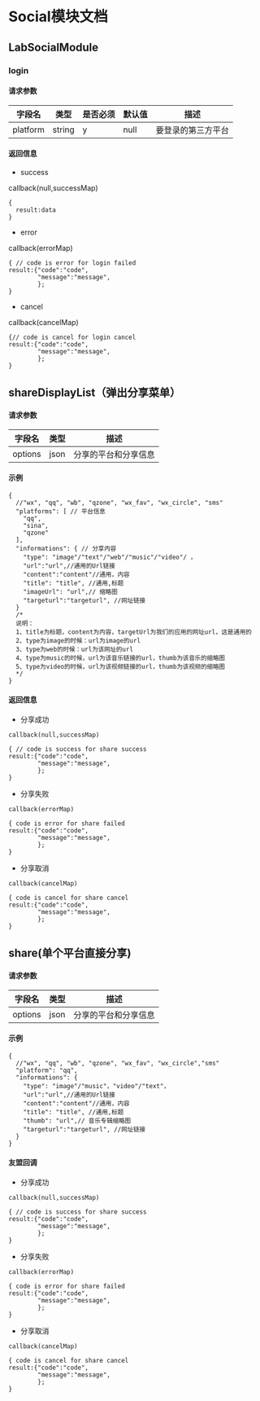 # Social模块文档 #

## LabSocialModule ##
### login ###

#### 请求参数

| 字段名      | 类型     | 是否必须 | 默认值  | 描述        |
| -------- | ------ | ---- | ---- | --------- |
| platform | string | y    | null | 要登录的第三方平台 |

#### 返回信息

- success

callback(null,successMap)

```
{
  result:data
}
```

- error

callback(errorMap)

```
{ // code is error for login failed
result:{"code":"code",
		"message":"message",
		};
}
```

- cancel

callback(cancelMap)

```
{// code is cancel for login cancel
result:{"code":"code",
		"message":"message",
		};
}
```


## shareDisplayList（弹出分享菜单） ##

#### 请求参数

|   字段名   |  类型  |     描述     |
| :-----: | :--: | :--------: |
| options | json | 分享的平台和分享信息 |

#### 示例

```
{
  //"wx", "qq", "wb", "qzone", "wx_fav", "wx_circle", "sms"
  "platforms": [ // 平台信息
    "qq",
    "sina",
    "qzone"
  ],
  "informations": { // 分享内容
  	"type": "image"/"text"/"web"/"music"/"video"/ ，
  	"url":"url",//通用的Url链接
  	"content":"content"//通用，内容
    "title": "title", //通用,标题
    "imageUrl": "url",// 缩略图
    "targeturl":"targeturl", //网址链接
  }
  /*
  说明：
  1、title为标题，content为内容，targetUrl为我们的应用的网址url，这是通用的
  2、type为image的时候：url为image的url
  3、type为web的时候：url为该网址的url
  4、type为music的时候，url为该音乐链接的url，thumb为该音乐的缩略图
  5、type为video的时候，url为该视频链接的url，thumb为该视频的缩略图
  */
}
```

#### 返回信息

- 分享成功

`callback(null,successMap)`

```
{ // code is success for share success
result:{"code":"code",
		"message":"message",
		};
}
```

- 分享失败

`callback(errorMap)`

```
{ code is error for share failed
result:{"code":"code",
		"message":"message",
		};
}
```

- 分享取消

`callback(cancelMap)`

```
{ code is cancel for share cancel
result:{"code":"code",
		"message":"message",
		};
}
```

## share(单个平台直接分享)

#### 请求参数

|   字段名   |  类型  |     描述     |
| :-----: | :--: | :--------: |
| options | json | 分享的平台和分享信息 |

#### 示例

```
{
  //"wx", "qq", "wb", "qzone", "wx_fav", "wx_circle","sms"
  "platform": "qq",
  "informations": {
  	"type": "image"/"music"，"video"/"text"，
  	"url":"url",//通用的Url链接
  	"content":"content"//通用，内容
    "title": "title", //通用,标题
    "thumb": "url",// 音乐专辑缩略图
    "targeturl":"targeturl", //网址链接
  }
}
```

#### 友盟回调

- 分享成功

`callback(null,successMap)`

```
{ // code is success for share success
result:{"code":"code",
		"message":"message",
		};
}
```

- 分享失败

`callback(errorMap)`

```
{ code is error for share failed
result:{"code":"code",
		"message":"message",
		};
}
```

- 分享取消

`callback(cancelMap)`

```
{ code is cancel for share cancel
result:{"code":"code",
		"message":"message",
		};
}
```
